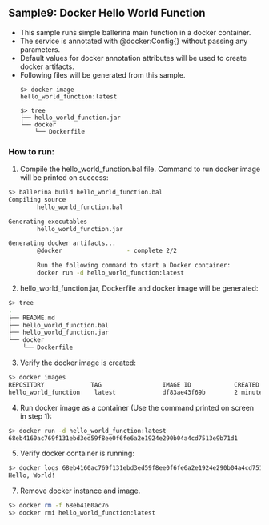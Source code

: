 ## Sample9: Docker Hello World Function

- This sample runs simple ballerina main function in a docker container. 
- The service is annotated with @docker:Config{} without passing any parameters. 
- Default values for docker annotation attributes will be used to create docker artifacts.
- Following files will be generated from this sample.
    ``` 
    $> docker image
    hello_world_function:latest
    
    $> tree
    ├── hello_world_function.jar
    └── docker
        └── Dockerfile
    ```
### How to run:

1. Compile the  hello_world_function.bal file. Command to run docker image will be printed on success:
```bash
$> ballerina build hello_world_function.bal
Compiling source
        hello_world_function.bal

Generating executables
        hello_world_function.jar

Generating docker artifacts...
        @docker                  - complete 2/2 

        Run the following command to start a Docker container:
        docker run -d hello_world_function:latest
```

2. hello_world_function.jar, Dockerfile and docker image will be generated: 
```bash
$> tree
.
├── README.md
├── hello_world_function.bal
├── hello_world_function.jar
└── docker
    └── Dockerfile
```

3. Verify the docker image is created:
```bash
$> docker images
REPOSITORY             TAG                 IMAGE ID            CREATED             SIZE
hello_world_function    latest             df83ae43f69b        2 minutes ago        102MB

```

4. Run docker image as a container (Use the command printed on screen in step 1):
```bash
$> docker run -d hello_world_function:latest
68eb4160ac769f131ebd3ed59f8ee0f6fe6a2e1924e290b04a4cd7513e9b71d1
```

5. Verify docker container is running:
```bash
$> docker logs 68eb4160ac769f131ebd3ed59f8ee0f6fe6a2e1924e290b04a4cd7513e9b71d1
Hello, World!
```


7. Remove docker instance and image.
```bash
$> docker rm -f 68eb4160ac76
$> docker rmi hello_world_function:latest
```